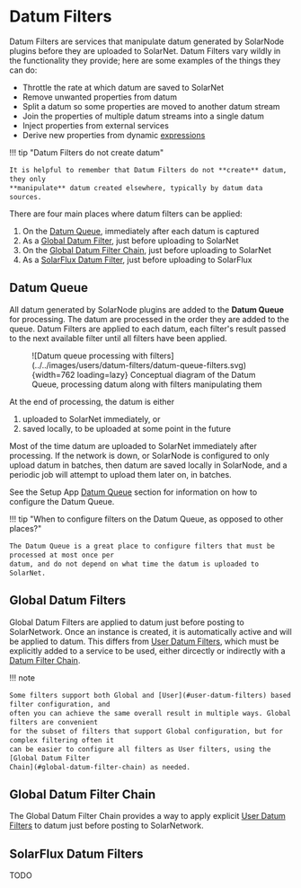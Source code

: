 # Datum Filters

Datum Filters are services that manipulate datum generated by SolarNode plugins before they
are uploaded to SolarNet. Datum Filters vary wildly in the functionality they provide; here
are some examples of the things they can do:

* Throttle the rate at which datum are saved to SolarNet
* Remove unwanted properties from datum
* Split a datum so some properties are moved to another datum stream
* Join the properties of multiple datum streams into a single datum
* Inject properties from external services
* Derive new properties from dynamic [expressions](../expressions.md)

!!! tip "Datum Filters do not create datum"

	It is helpful to remember that Datum Filters do not **create** datum, they only
	**manipulate** datum created elsewhere, typically by datum data sources.

There are four main places where datum filters can be applied:

1. On the [Datum Queue](#datum-queue), immediately after each datum is captured
2. As a [Global Datum Filter](#global-datum-filters), just before uploading to SolarNet
3. On the [Global Datum Filter Chain](#global-datum-filter-chain), just before uploading to SolarNet
4. As a [SolarFlux Datum Filter](#solarflux-datum-filter), just before uploading to SolarFlux

## Datum Queue

All datum generated by SolarNode plugins are added to the **Datum Queue** for processing. The datum
are processed in the order they are added to the queue. Datum Filters are applied to each datum,
each filter's result passed to the next available filter until all filters have been applied.

<figure markdown>
  ![Datum queue processing with filters](../../images/users/datum-filters/datum-queue-filters.svg){width=762 loading=lazy}
  <caption>Conceptual diagram of the Datum Queue, processing datum along with filters manipulating them</caption>
</figure>

At the end of processing, the datum is either

1. uploaded to SolarNet immediately, or
2. saved locally, to be uploaded at some point in the future

Most of the time datum are uploaded to SolarNet immediately after processing. If the network is
down, or SolarNode is configured to only upload datum in batches, then datum are saved locally in
SolarNode, and a periodic job will attempt to upload them later on, in batches.

See the Setup App [Datum Queue](../setup-app/settings/datum-filters.md#datum-queue) section for
information on how to configure the Datum Queue.

!!! tip "When to configure filters on the Datum Queue, as opposed to other places?"

	The Datum Queue is a great place to configure filters that must be processed at most once per
	datum, and do not depend on what time the datum is uploaded to SolarNet.

## Global Datum Filters

Global Datum Filters are applied to datum just before posting to SolarNetwork. Once an instance is
created, it is automatically active and will be applied to datum. This differs from [User Datum
Filters](#user-datum-filters), which must be explicitly added to a service to be used, either
dircectly or indirectly with a [Datum Filter Chain](chain.md).

!!! note

	Some filters support both Global and [User](#user-datum-filters) based filter configuration, and
	often you can achieve the same overall result in multiple ways. Global filters are convenient
	for the subset of filters that support Global configuration, but for complex filtering often it
	can be easier to configure all filters as User filters, using the [Global Datum Filter
	Chain](#global-datum-filter-chain) as needed.

## Global Datum Filter Chain

The Global Datum Filter Chain provides a way to apply explicit [User Datum Filters](#user-datum-filters)
to datum just before posting to SolarNetwork.

## SolarFlux Datum Filters

TODO
